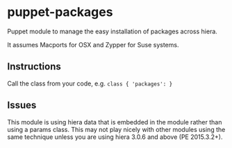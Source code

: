 # puppet-packages
Puppet module to manage the easy installation of packages across hiera.

It assumes Macports for OSX and Zypper for Suse systems.

## Instructions
Call the class from your code, e.g. `class { 'packages': }`

## Issues
This module is using hiera data that is embedded in the module rather than using a params class.  This may not play nicely with other modules using the same technique unless you are using hiera 3.0.6 and above (PE 2015.3.2+).
